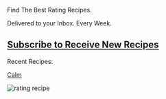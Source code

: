 Find The Best Rating Recipes. 

Delivered to your Inbox. Every Week.

## [Subscribe to Receive New Recipes](https://www.getrevue.co/profile/ratingrecipes)

Recent Recipes:

[Calm](https://ratingrecipes.com/apps/calm/)

![rating recipe](https://user-images.githubusercontent.com/140911/138474135-86a3425a-bc3a-4ffe-914d-ddaa530acb7a.jpeg)

